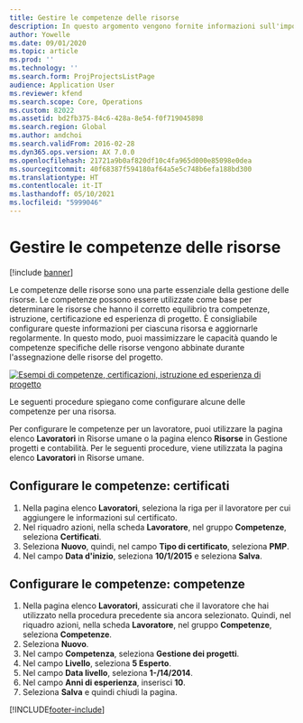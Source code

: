 ```yaml
---
title: Gestire le competenze delle risorse
description: In questo argomento vengono fornite informazioni sull'impostazione delle competenze per le risorse di progetto.
author: Yowelle
ms.date: 09/01/2020
ms.topic: article
ms.prod: ''
ms.technology: ''
ms.search.form: ProjProjectsListPage
audience: Application User
ms.reviewer: kfend
ms.search.scope: Core, Operations
ms.custom: 82022
ms.assetid: bd2fb375-84c6-428a-8e54-f0f719045898
ms.search.region: Global
ms.author: andchoi
ms.search.validFrom: 2016-02-28
ms.dyn365.ops.version: AX 7.0.0
ms.openlocfilehash: 21721a9b0af820df10c4fa965d000e85098e0dea
ms.sourcegitcommit: 40f68387f594180af64a5e5c748b6efa188bd300
ms.translationtype: HT
ms.contentlocale: it-IT
ms.lasthandoff: 05/10/2021
ms.locfileid: "5999046"
---
```

# <a name="manage-resource-competencies"></a>Gestire le competenze delle risorse

[!include [banner](../includes/banner.md)]

Le competenze delle risorse sono una parte essenziale della gestione delle risorse. Le competenze possono essere utilizzate come base per determinare le risorse che hanno il corretto equilibrio tra competenze, istruzione, certificazione ed esperienza di progetto. È consigliabile configurare queste informazioni per ciascuna risorsa e aggiornarle regolarmente. In questo modo, puoi massimizzare le capacità quando le competenze specifiche delle risorse vengono abbinate durante l'assegnazione delle risorse del progetto.

[![Esempi di competenze, certificazioni, istruzione ed esperienza di progetto](./media/projectresourcing06-1024x383.jpg)](./media/projectresourcing06.jpg)

Le seguenti procedure spiegano come configurare alcune delle competenze per una risorsa.

Per configurare le competenze per un lavoratore, puoi utilizzare la pagina elenco **Lavoratori** in Risorse umane o la pagina elenco **Risorse** in Gestione progetti e contabilità. Per le seguenti procedure, viene utilizzata la pagina elenco **Lavoratori** in Risorse umane.

## <a name="set-up-competencies-certificates"></a>Configurare le competenze: certificati

1. Nella pagina elenco **Lavoratori**, seleziona la riga per il lavoratore per cui aggiungere le informazioni sul certificato.
2. Nel riquadro azioni, nella scheda **Lavoratore**, nel gruppo **Competenze**, seleziona **Certificati**.
3. Seleziona **Nuovo**, quindi, nel campo **Tipo di certificato**, seleziona **PMP**.
4. Nel campo **Data d'inizio**, seleziona **10/1/2015** e seleziona **Salva**.

## <a name="set-up-competencies-skills"></a>Configurare le competenze: competenze

1. Nella pagina elenco **Lavoratori**, assicurati che il lavoratore che hai utilizzato nella procedura precedente sia ancora selezionato. Quindi, nel riquadro azioni, nella scheda **Lavoratore**, nel gruppo **Competenze**, seleziona **Competenze**.
2. Seleziona **Nuovo**.
3. Nel campo **Competenza**, seleziona **Gestione dei progetti**.
4. Nel campo **Livello**, seleziona **5 Esperto**.
5. Nel campo **Data livello**, seleziona **1-/14/2014**.
6. Nel campo **Anni di esperienza**, inserisci **10**.
7. Seleziona **Salva** e quindi chiudi la pagina.


[!INCLUDE[footer-include](../includes/footer-banner.md)]